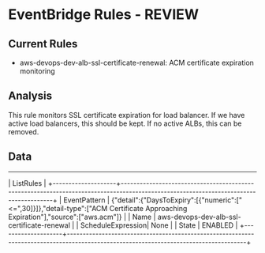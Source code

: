 # EventBridge Rules - REVIEW

## Current Rules
- aws-devops-dev-alb-ssl-certificate-renewal: ACM certificate expiration monitoring

## Analysis
This rule monitors SSL certificate expiration for load balancer.
If we have active load balancers, this should be kept.
If no active ALBs, this can be removed.

## Data
-------------------------------------------------------------------------------------------------------------------------------------------------------------
|                                                                         ListRules                                                                         |
+--------------------+--------------------------------------------------------------------------------------------------------------------------------------+
|  EventPattern      |  {"detail":{"DaysToExpiry":[{"numeric":["<=",30]}]},"detail-type":["ACM Certificate Approaching Expiration"],"source":["aws.acm"]}   |
|  Name              |  aws-devops-dev-alb-ssl-certificate-renewal                                                                                          |
|  ScheduleExpression|  None                                                                                                                                |
|  State             |  ENABLED                                                                                                                             |
+--------------------+--------------------------------------------------------------------------------------------------------------------------------------+

